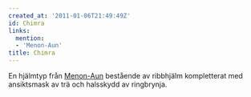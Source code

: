 ```yaml
---
created_at: '2011-01-06T21:49:49Z'
id: Chimra
links:
  mention:
  - 'Menon-Aun'
title: Chimra
---
```


En hjälmtyp från [Menon-Aun] bestående av ribbhjälm kompletterat med ansiktsmask av trä och
halsskydd av ringbrynja.

  [Menon-Aun]: Menon-Aun